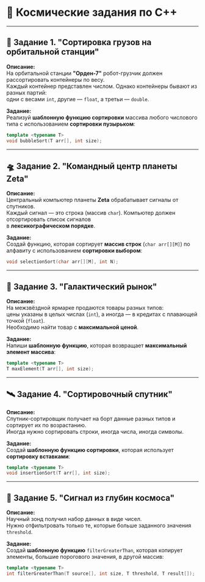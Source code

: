 # 🚀 Космические задания по C++

---

## 🚀 Задание 1. "Сортировка грузов на орбитальной станции"

**Описание:**  
На орбитальной станции **"Орден-7"** робот-грузчик должен рассортировать контейнеры по весу.  
Каждый контейнер представлен числом. Однако контейнеры бывают из разных партий:  
одни с весами `int`, другие — `float`, а третьи — `double`.

**Задание:**  
Реализуй **шаблонную функцию сортировки** массива любого числового типа с использованием **сортировки пузырьком**:

```cpp
template <typename T>
void bubbleSort(T arr[], int size);
```

---

## 🛸 Задание 2. "Командный центр планеты Zeta"

**Описание:**  
Центральный компьютер планеты **Zeta** обрабатывает сигналы от спутников.  
Каждый сигнал — это строка (массив `char`). Компьютер должен отсортировать список сигналов  
в **лексикографическом порядке**.

**Задание:**  
Создай функцию, которая сортирует **массив строк** (`char arr[][M]`) по алфавиту с использованием **сортировки выбором**:

```cpp
void selectionSort(char arr[][M], int N);
```

---

## 🌌 Задание 3. "Галактический рынок"

**Описание:**  
На межзвёздной ярмарке продаются товары разных типов:  
цены указаны в целых числах (`int`), а иногда — в кредитах с плавающей точкой (`float`).  
Необходимо найти товар с **максимальной ценой**.

**Задание:**  
Напиши **шаблонную функцию**, которая возвращает **максимальный элемент массива**:

```cpp
template <typename T>
T maxElement(T arr[], int size);
```

---

## 🛰️ Задание 4. "Сортировочный спутник"

**Описание:**  
Спутник-сортировщик получает на борт данные разных типов и сортирует их по возрастанию.  
Иногда нужно сортировать строки, иногда числа, иногда символы.

**Задание:**  
Создай **шаблонную функцию сортировки**, которая использует **сортировку вставками**:

```cpp
template <typename T>
void insertionSort(T arr[], int size);
```

---

## 🌠 Задание 5. "Сигнал из глубин космоса"

**Описание:**  
Научный зонд получил набор данных в виде чисел.  
Нужно отфильтровать только те, которые больше заданного значения `threshold`.

**Задание:**  
Создай **шаблонную функцию** `filterGreaterThan`, которая копирует элементы, большие порогового значения, в другой массив:

```cpp
template <typename T>
int filterGreaterThan(T source[], int size, T threshold, T result[]);
```

